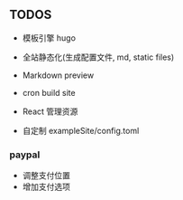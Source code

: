 ## TODOS

-   模板引擎 hugo
-   全站静态化(生成配置文件, md, static files)
-   Markdown preview
-   cron build site
-   React 管理资源

-   自定制 exampleSite/config.toml

### paypal

-   调整支付位置
-   增加支付选项
